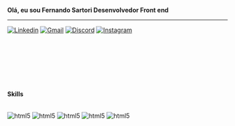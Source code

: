 


**Olá, eu sou Fernando Sartori Desenvolvedor Front end**

______________________________________________________________________________________________________________________________________________________________________



<div> 

[![Linkedin](https://img.shields.io/badge/LinkedIn-0077B5?style=for-the-badge&logo=linkedin&logoColor=white)](https://www.linkedin.com/in/fernando-sartori-60659425a/)
[![Gmail](https://img.shields.io/badge/Gmail-D14836?style=for-the-badge&logo=gmail&logoColor=white)]()
[![Discord](https://img.shields.io/badge/Discord-7289DA?style=for-the-badge&logo=discord&logoColor=white)](https://discord.com/channels/@Sartorisos)
[![Instagram](https://img.shields.io/badge/Instagram-E4405F?style=for-the-badge&logo=instagram&logoColor=white)](https://www.instagram.com/fehsartori/)

<br>
<br>
<br>
<br>
<br>
<br>


**Skills**

<div style="display: inline_block"><br/>
<img  align="center" alt= "html5"src=https://img.shields.io/badge/JavaScript-323330?style=for-the-badge&logo=javascript&logoColor=F7DF1E />
<img  align="center" alt= "html5"src=https://img.shields.io/badge/TypeScript-007ACC?style=for-the-badge&logo=typescript&logoColor=white />
<img  align="center" alt= "html5"src=https://img.shields.io/badge/Sass-CC6699?style=for-the-badge&logo=sass&logoColor=white />
<img  align="center" alt= "html5"src=https://img.shields.io/badge/React-20232A?style=for-the-badge&logo=react&logoColor=61DAFB />
<img  align="center" alt= "html5"src=https://img.shields.io/badge/MySQL-00000F?style=for-the-badge&logo=mysql&logoColor=white />

</div>

<br>
<br>
